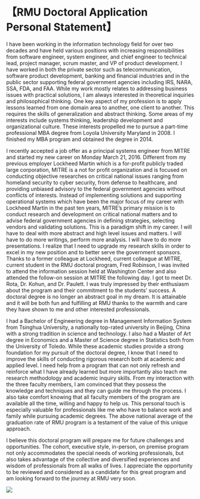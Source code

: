 # 【RMU Doctoral Application Personal Statement】

I have been working in the information technology field for over two decades and have held various positions with increasing responsibilities from software engineer, system engineer, and chief engineer to technical lead, project manager, scrum master, and VP of product development. I have worked in both the private sector such as telecommunication, software product development, banking and financial industries and in the public sector supporting federal government agencies including IRS, NARA, SSA, FDA, and FAA. While my work mostly relates to addressing business issues with practical solutions, I am always interested in theoretical inquiries and philosophical thinking. One key aspect of my profession is to apply lessons learned from one domain area to another, one client to another. This requires the skills of generalization and abstract thinking. Some areas of my interests include systems thinking, leadership development and organizational culture. These interests propelled me to pursue a part-time professional MBA degree from Loyola University Maryland in 2008. I finished my MBA program and obtained the degree in 2014.
 
I recently accepted a job offer as a principal systems engineer from MITRE and started my new career on Monday March 21, 2016. Different from my previous employer Lockheed Martin which is a for-profit publicly traded large corporation, MITRE is a not for profit organization and is focused on conducting objective researches on critical national issues ranging from homeland security to cyber security, from defense to healthcare, and providing unbiased advisory to the federal government agencies without conflicts of interests. Instead of implementing solutions and supporting operational systems which have been the major focus of my career with Lockheed Martin in the past ten years, MITRE’s primary mission is to conduct research and development on critical national matters and to advise federal government agencies in defining strategies, selecting vendors and validating solutions. This is a paradigm shift in my career. I will have to deal with more abstract and high level issues and matters. I will have to do more writings, perform more analysis. I will have to do more presentations. I realize that I need to upgrade my research skills in order to excel in my new position and to better serve the government sponsors. Thanks to a former colleague at Lockheed, current colleague at MITRE, current student in the RMU doctoral program, Fred Robinson, I was invited to attend the information session held at Washington Center and also attended the follow-on session at MITRE the following day.  I got to meet Dr. Rota, Dr. Kohun, and Dr. Paulett. I was truly impressed by their enthusiasm about the program and their commitment to the students' success.  A doctoral degree is no longer an abstract goal in my dream. It is attainable and it will be both fun and fulfilling at RMU thanks to the warmth and care they have shown to me and other interested professionals.  
 
I had a Bachelor of Engineering degree in Management Information System from Tsinghua University, a nationally top-rated university in Beijing, China with a strong tradition in science and technology. I also had a Master of Art degree in Economics and a Master of Science degree in Statistics both from the University of Toledo. While these academic studies provide a strong foundation for my pursuit of the doctoral degree, I know that I need to improve the skills of conducting rigorous research both at academic and applied level. I need help from a program that can not only refresh and reinforce what I have already learned but more importantly also teach me research methodology and academic inquiry skills. From my interaction with the three faculty members, I am convinced that they possess the knowledge and techniques and they can guide me through the process. I also take comfort knowing that all faculty members of the program are available all the time, willing and happy to help us. This personal touch is especially valuable for professionals like me who have to balance work and family while pursuing academic degrees. The above national average of the graduation rate of RMU program is a testament of the value of this unique approach.
 
I believe this doctoral program will prepare me for future challenges and opportunities. The cohort, executive style, in-person, on premise program not only accommodates the special needs of working professionals, but also takes advantage of the collective and diversified experiences and wisdom of professionals from all walks of lives. I appreciate the opportunity to be reviewed and considered as a candidate for this great program and am looking forward to the journey at RMU very soon.

![](03.jpg)